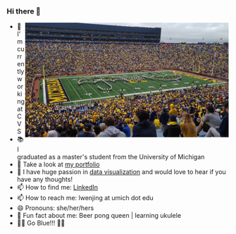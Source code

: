 ### Hi there 👋


<img src="IMG_20190928_133234R_1.jpg" alt="Girl in a jacket" height="260" align="right" style="margin: auto; margin-bottom: 20px;">

- 🔭 I’m currently working at CVS
- 📚 I graduated as a master's student from the University of Michigan
- 🌱 Take a look at [my portfolio](https://cali-li.github.io/)
- 🌱 I have huge passion in [data visualization](https://cali-li.github.io/vis) and would love to hear if you have any thoughts!
- 📫 How to find me: [LinkedIn](https://www.linkedin.com/in/cali-li/)
- 📫 How to reach me: lwenjing at umich dot edu
- 😄 Pronouns: she/her/hers
- 👻 Fun fact about me: Beer pong queen | learning ukulele
- 💙💛 Go Blue!!! 💛💙


